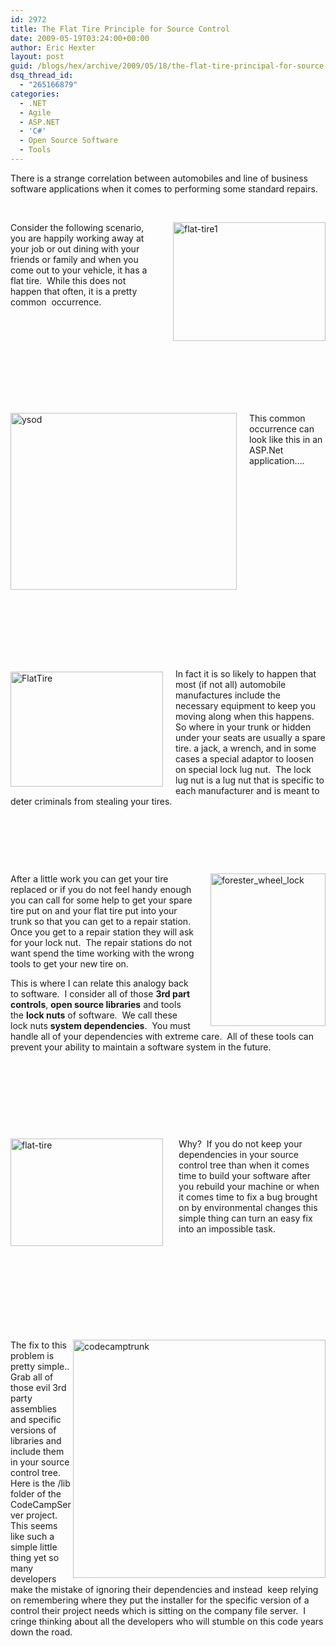 ```yaml
---
id: 2972
title: The Flat Tire Principle for Source Control
date: 2009-05-19T03:24:00+00:00
author: Eric Hexter
layout: post
guid: /blogs/hex/archive/2009/05/18/the-flat-tire-principal-for-source-control.aspx
dsq_thread_id:
  - "265166879"
categories:
  - .NET
  - Agile
  - ASP.NET
  - 'C#'
  - Open Source Software
  - Tools
---
```

There is a strange correlation between automobiles and line of business software applications when it comes to performing some standard repairs.

&nbsp;

[<img border="0" align="right" width="244" src="//lostechies.com/erichexter/files/2011/03/flattire1_thumb_3947DCB0.jpg" alt="flat-tire1" height="190" style="border-right: 0px;border-top: 0px;margin: 0px 0px 0px 25px;border-left: 0px;border-bottom: 0px" />](//lostechies.com/erichexter/files/2011/03/flattire1_579293A6.jpg)Consider the following scenario, you are happily working away at your job or out dining with your friends or family and when you come out to your vehicle, it has a flat tire.&nbsp; While this does not happen that often, it is a pretty common&nbsp; occurrence.&nbsp; 

&nbsp;

&nbsp;

&nbsp;

&nbsp;

&nbsp;

[<img border="0" align="left" width="362" src="//lostechies.com/erichexter/files/2011/03/ysod_thumb_7FC75D69.jpg" alt="ysod" height="283" style="border-right: 0px;border-top: 0px;margin: 0px 20px 0px 0px;border-left: 0px;border-bottom: 0px" />](//lostechies.com/erichexter/files/2011/03/ysod_305ADB22.jpg)

This common occurrence can look like this in an ASP.Net application&hellip;. 

&nbsp;

&nbsp;

&nbsp;

&nbsp;

&nbsp;

&nbsp;

&nbsp;

&nbsp;

&nbsp;

&nbsp;

[<img border="0" align="left" width="244" src="//lostechies.com/erichexter/files/2011/03/FlatTire_thumb_2A361F38.jpg" alt="FlatTire" height="184" style="border-right: 0px;border-top: 0px;margin: 5px 20px 10px 0px;border-left: 0px;border-bottom: 0px" />](//lostechies.com/erichexter/files/2011/03/FlatTire_3AAE9033.jpg) In fact it is so likely to happen that most (if not all) automobile manufactures include the necessary equipment to keep you moving along when this happens.&nbsp; So where in your trunk or hidden under your seats are usually a spare tire. a jack, a wrench, and in some cases a special adaptor to loosen on special lock lug nut.&nbsp; The lock lug nut is a lug nut that is specific to each manufacturer and is meant to deter criminals from stealing your tires.&nbsp;&nbsp;&nbsp; 

&nbsp;

&nbsp;

&nbsp;

[<img border="0" align="right" width="184" src="//lostechies.com/erichexter/files/2011/03/forester_wheel_lock_thumb_15472D76.jpg" alt="forester_wheel_lock" height="244" style="border-right: 0px;border-top: 0px;margin: 0px 0px 0px 25px;border-left: 0px;border-bottom: 0px" />](//lostechies.com/erichexter/files/2011/03/forester_wheel_lock_3A44EDEF.jpg)After a little work you can get your tire replaced or if you do not feel handy enough you can call for some help to get your spare tire put on and your flat tire put into your trunk so that you can get to a repair station.&nbsp; Once you get to a repair station they will ask for your lock nut.&nbsp; The repair stations do not want spend the time working with the wrong tools to get your new tire on.&nbsp; 

This is where I can relate this analogy back to software.&nbsp; I consider all of those **3rd part controls**, **open source libraries** and tools the **lock nuts** of software.&nbsp; We call these lock nuts **system dependencies**.&nbsp; You must handle all of your dependencies with extreme care.&nbsp; All of these tools can prevent your ability to maintain a software system in the future.&nbsp; 

&nbsp;

&nbsp;

&nbsp;

&nbsp;

[<img border="0" align="left" width="244" src="//lostechies.com/erichexter/files/2011/03/flattire_thumb_3902E5C1.jpg" alt="flat-tire" height="172" style="border-right: 0px;border-top: 0px;margin: 0px 25px 0px 0px;border-left: 0px;border-bottom: 0px" />](//lostechies.com/erichexter/files/2011/03/flattire_1783B632.jpg) Why?&nbsp; If you do not keep your dependencies in your source control tree than when it comes time to build your software after you rebuild your machine or when it comes time to fix a bug brought on by environmental changes this simple thing can turn an easy fix into an impossible task.

&nbsp;

&nbsp;

&nbsp;

&nbsp;

&nbsp;

[<img border="0" align="right" width="404" src="//lostechies.com/erichexter/files/2011/03/codecamptrunk_thumb_39057672.jpg" alt="codecamptrunk" height="381" style="border-right: 0px;border-top: 0px;margin-left: 0px;border-left: 0px;margin-right: 0px;border-bottom: 0px" />](//lostechies.com/erichexter/files/2011/03/codecamptrunk_3015E433.jpg) The fix to this problem is pretty simple.. Grab all of those evil 3rd party assemblies and specific versions of libraries and include them in your source control tree.&nbsp; Here is the /lib folder of the CodeCampServer project.&nbsp; This seems like such a simple little thing yet so many developers make the mistake of ignoring their dependencies and instead&nbsp; keep relying on remembering where they put the installer for the specific version of a control their project needs which is sitting on the company file server.&nbsp; I cringe thinking about all the developers who will stumble on this code years down the road.